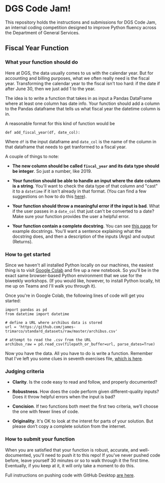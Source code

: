# DGS Code Jam!
This repository holds the instructions and submissions for DGS Code Jam, an internal coding competition designed to improve Python fluency across the Department of General Services. 

## Fiscal Year Function  

### What your function should do
Here at DGS, the data usually comes to us with the calendar year. But for accounting and billing purposes, what we often really need is the fiscal year. Transforming the calendar year to the fiscal isn't too hard: if the date if after June 30, then we just add 1 to the year. 

The idea is to write a function that takes in as input a Pandas DataFrame where at least one column has date info. Your function should add a column to the Pandas dataframe that tells us what fiscal year the datetime column is in. 

A reasonable format for this kind of function would be 

	def add_fiscal_year(df, date_col):

Where `df` is the input dataframe and `date_col` is the name of the column in that dataframe that needs to get tranformed to a fiscal year. 

A couple of things to note: 

- __The new column should be called `fiscal_year` and its data type should be integer__. So just a number, like 2019.

- __Your function should be able to handle an input where the date column is a string__. You'll want to check the data type of that column and "cast" it to a `datetime` if it isn't already in that format. (You can find a few suggestions on how to do this [here](https://stackoverflow.com/questions/32204631/how-to-convert-string-to-datetime-format-in-pandas-python)).

- __Your function should throw a meaningful error if the input is bad__. What if the user passes in a `date_col` that just can't be converted to a date? Make sure your function provides the user a helpful error.

- __Your function contain a complete docstring__. You can see [this page](https://sphinxcontrib-napoleon.readthedocs.io/en/latest/example_google.html) for example docstrings. You'll want a sentence explaining what the docstring does, and then a description of the inputs (Args) and output (Returns). 

### How to get started
Since we haven't all installed Python locally on our machines, the easiest thing is to visit [Google Colab](https://colab.research.google.com/) and fire up a new notebook. So you'll be in the exact same browser-based Python environment that we use for the biweekly workshops. 
(If you would like, however, to install Python locally, hit me up on Teams and I'll walk you through it). 

Once you're in Google Colab, the following lines of code will get you started:

	import pandas as pd
	from datetime import datetime
	
	# define a URL where archibus data is stored
	url = 'https://github.com/james-trimarco/standard_datasets/raw/master/archibus.csv'
	
	# attempt to read the .csv from the URL
	archibus_raw = pd.read_csv(filepath_or_buffer=url, parse_dates=True)

Now you have the data. All you have to do is write a function. Remember that I've left you some clues in seventh exercises file, [which is here](https://colab.research.google.com/drive/1xrsjQJdQCTp7F27QNHLUx9WNVW6pHUym?usp=sharing).

### Judging criteria  
- __Clarity__. Is the code easy to read and follow, and properly documented?

- __Robustness__. How does the code perform given different-quality inputs? Does it throw helpful errors when the input is bad?

- __Concision__. If two functions both meet the first two criteria, we’ll choose the one with fewer lines of code.


- __Originality__. It's OK to look at the interet for parts of your solution. But please don’t copy a complete solution from the internet.

### How to submit your function
When you are satisfied that your function is robust, accurate, and well-documented, you'll need to push it to this repo! If you've never pushed code before, leave yourself 30 minutes or so to walk through it the first time. Eventually, if you keep at it, it will only take a moment to do this. 

Full instructions on pushing code with GitHub Desktop [are here](https://github.com/department-of-general-services/style_guides_and_trainings/blob/master/how_to_push_code_jam_submissions.md).
 


